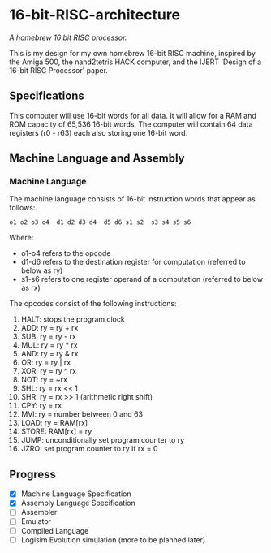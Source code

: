 # 16-bit-RISC-architecture
*A homebrew 16 bit RISC processor.*

This is my design for my own homebrew 16-bit RISC machine, inspired by the Amiga 500, the nand2tetris HACK computer,
and the IJERT 'Design of a 16-bit RISC Processor' paper.

## Specifications
This computer will use 16-bit words for all data. It will allow for a RAM and ROM capacity of 65,536 16-bit words.
The computer will contain 64 data registers (r0 - r63) each also storing one 16-bit word.

## Machine Language and Assembly
### Machine Language
The machine language consists of 16-bit instruction words that appear as follows:
```
o1 o2 o3 o4  d1 d2 d3 d4  d5 d6 s1 s2  s3 s4 s5 s6
```
Where:
- o1-o4 refers to the opcode
- d1-d6 refers to the destination register for computation (referred to below as ry)
- s1-s6 refers to one register operand of a computation (referred to below as rx)

The opcodes consist of the following instructions:
1) HALT: stops the program clock
2) ADD: ry = ry + rx
3) SUB: ry = ry - rx
4) MUL: ry = ry * rx
5) AND: ry = ry & rx
6) OR: ry = ry | rx
7) XOR: ry = ry ^ rx
8) NOT: ry = ~rx
9) SHL: ry = rx << 1
10) SHR: ry = rx >> 1 (arithmetic right shift) <!-- or should i use logical right shift? -->
11) CPY: ry = rx
12) MVI: ry = number between 0 and 63
13) LOAD: ry = RAM[rx]
14) STORE: RAM[rx] = ry
15) JUMP: unconditionally set program counter to ry <!-- may change because then im not using s1-s6 -->
16) JZRO: set program counter to ry if rx = 0

## Progress
- [x] Machine Language Specification
- [x] Assembly Language Specification
- [ ] Assembler
- [ ] Emulator
- [ ] Compiled Language
- [ ] Logisim Evolution simulation
(more to be planned later)
